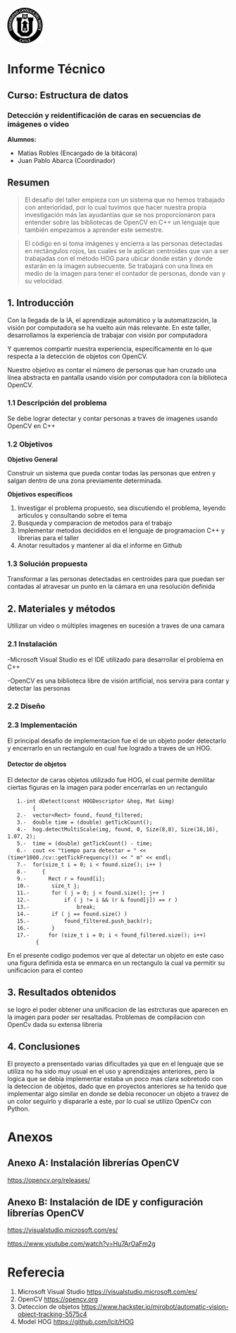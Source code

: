 ![UCN](images/60x60-ucn-negro.png)


# Informe Técnico 
## Curso: Estructura de datos
### Detección y reidentificación de caras en secuencias de imágenes o video

**Alumnos:**

* Matías Robles (Encargado de la bitácora)
* Juan Pablo Abarca (Coordinador)

## Resumen 

> El desafío del taller empieza con un sistema que no hemos trabajado con anterioridad, por lo cual tuvimos que hacer nuestra propia investigación más las ayudantías que se nos proporcionaron para entender sobre las bibliotecas de OpenCV en C++ un lenguaje que también empezamos a aprender este semestre.

>El código en si toma imágenes y encierra a las personas detectadas en rectángulos rojos, las cuales se le aplican centroides que van a ser trabajadas con el método HOG para ubicar donde están y donde estarán en la imagen subsecuente. Se trabajará con una línea en medio de la imagen para tener el contador de personas, donde van y su velocidad.
## 1. Introducción
Con la llegada de la IA, el aprendizaje automático y la automatización, la visión por computadora se ha vuelto aún más relevante. En este taller, desarrollamos la experiencia de trabajar con visión por computadora

Y queremos compartir nuestra experiencia, específicamente en lo que respecta a la detección de objetos con OpenCV.

Nuestro objetivo es contar el número de personas que han cruzado una línea abstracta en pantalla usando visión por computadora con la biblioteca OpenCV.


### 1.1 Descripción del problema

Se debe lograr detectar y contar personas a traves de imagenes usando OpenCV en C++

### 1.2 Objetivos 

**Objetivo General**

Construir un sistema que pueda contar todas las personas
que entren y salgan dentro de una zona previamente determinada. 

**Objetivos específicos**

1. Investigar el problema propuesto, sea discutiendo el problema, leyendo articulos y consultando sobre el tema
2. Busqueda y comparacion de metodos para el trabajo
3. Implementar metodos decididos en el lenguaje de programacion C++ y librerias para el taller
4. Anotar resultados y mantener al dia el informe en Github

### 1.3 Solución propuesta

Transformar a las personas detectadas en centroides para que puedan ser contadas al atravesar un punto en la cámara en una resolución definida

## 2. Materiales y métodos

Utilizar un video o múltiples imagenes en sucesión a traves de una camara

### 2.1 Instalación

-Microsoft Visual Studio es el IDE utilizado para desarrollar el problema en C++

-OpenCV es una biblioteca libre de visión artificial, nos servira para contar y detectar las personas 

### 2.2 Diseño 



### 2.3 Implementación

El principal desafio de implementacion fue el de un objeto poder detectarlo y encerrarlo en un rectangulo en cual fue logrado a traves de un HOG.


#### Detector de objetos 

El detector de caras objetos utilizado fue HOG, el cual permite demilitar ciertas figuras en la imagen para poder encerrarlas en un rectangulo

```
   1.-int dDetect(const HOGDescriptor &hog, Mat &img)
        {
   2.-  vector<Rect> found, found_filtered;
   3.-  double time = (double) getTickCount();
   4.-  hog.detectMultiScale(img, found, 0, Size(8,8), Size(16,16), 1.07, 2);
   5.-  time = (double) getTickCount() - time;
   6.-  cout << "tiempo para detectar = " << (time*1000./cv::getTickFrequency()) << " m" << endl;
   7.-  for(size_t i = 0; i < found.size(); i++ )
   8.-     {
   9.-       Rect r = found[i];
   10.-       size_t j;
   11.-       for ( j = 0; j < found.size(); j++ )
   12.-           if ( j != i && (r & found[j]) == r )
   13.-               break;
   14.-       if ( j == found.size() )
   15.-     	  found_filtered.push_back(r);
   16.-       }
   17.-      for (size_t i = 0; i < found_filtered.size(); i++)
         {
```
En el presente codigo podemos ver que al detectar un objeto en este caso una figura definida esta se enmarca en un rectangulo la cual va permitir su unificacion para el conteo

## 3. Resultados obtenidos
se logro el poder obtener una unificacion de las estrcturas que aparecen en la imagen para poder ser resaltadas.
Problemas de compilacion con OpenCv dada su extensa libreria 

## 4. Conclusiones
El proyecto a prensentado varias dificultades ya que en el lenguaje que se utiliza no ha sido muy usual en el uso y aprendizajes anteriores, pero la logica que se debia implementar estaba un poco mas clara sobretodo con la deteccion de objetos, dado que en proyectos anteriores se ha tenido que implementar algo similar en donde se debia reconocer un objeto a travez de un color seguirlo y dispararle a este, por lo cual se utilizo OpenCv con Python.


# Anexos

## Anexo A: Instalación librerías OpenCV

https://opencv.org/releases/

## Anexo B: Instalación de IDE y configuración librerías OpenCV

https://visualstudio.microsoft.com/es/

https://www.youtube.com/watch?v=Hu7ArOaFm2g

# Referecia

1. Microsoft Visual Studio https://visualstudio.microsoft.com/es/
2. OpenCV https://opencv.org
3. Deteccion de objetos https://www.hackster.io/mjrobot/automatic-vision-object-tracking-5575c4
4. Model HOG https://github.com/lcit/HOG
